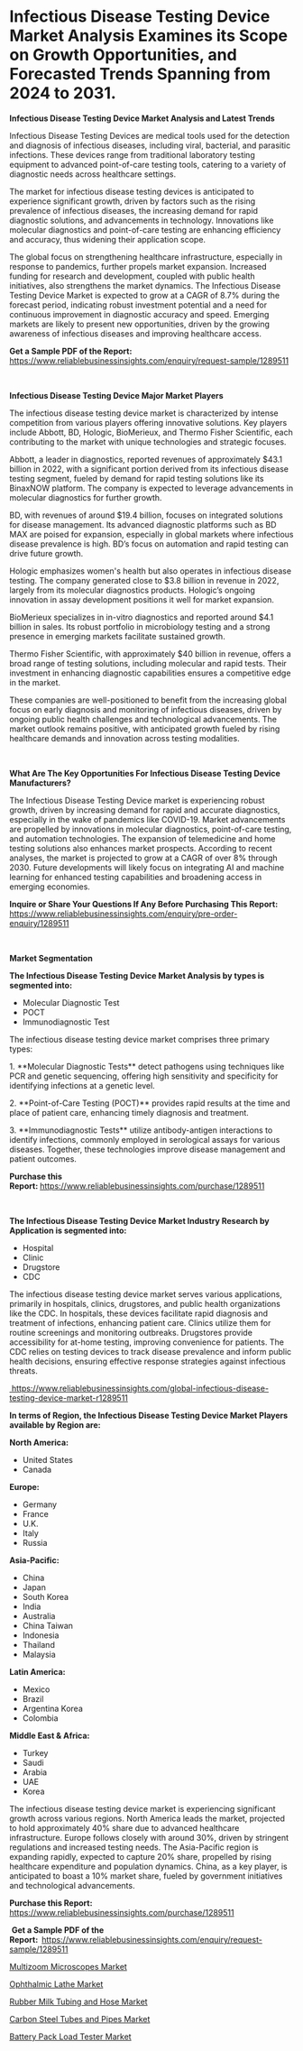 <p><h1>Infectious Disease Testing Device Market Analysis Examines its Scope on Growth Opportunities, and Forecasted Trends Spanning from 2024 to 2031.</h1></p><p><strong>Infectious Disease Testing Device Market Analysis and Latest Trends</strong></p>
<p><p>Infectious Disease Testing Devices are medical tools used for the detection and diagnosis of infectious diseases, including viral, bacterial, and parasitic infections. These devices range from traditional laboratory testing equipment to advanced point-of-care testing tools, catering to a variety of diagnostic needs across healthcare settings.</p><p>The market for infectious disease testing devices is anticipated to experience significant growth, driven by factors such as the rising prevalence of infectious diseases, the increasing demand for rapid diagnostic solutions, and advancements in technology. Innovations like molecular diagnostics and point-of-care testing are enhancing efficiency and accuracy, thus widening their application scope. </p><p>The global focus on strengthening healthcare infrastructure, especially in response to pandemics, further propels market expansion. Increased funding for research and development, coupled with public health initiatives, also strengthens the market dynamics. The Infectious Disease Testing Device Market is expected to grow at a CAGR of 8.7% during the forecast period, indicating robust investment potential and a need for continuous improvement in diagnostic accuracy and speed. Emerging markets are likely to present new opportunities, driven by the growing awareness of infectious diseases and improving healthcare access.</p></p>
<p><strong>Get a Sample PDF of the Report:&nbsp;</strong> <a href="https://www.reliablebusinessinsights.com/enquiry/request-sample/1289511?utm_campaign=1611&utm_medium=2&utm_source=Github&utm_content=ia&utm_term=26102024&utm_id=infectious-disease-testing-device">https://www.reliablebusinessinsights.com/enquiry/request-sample/1289511</a></p>
<p>&nbsp;</p>
<p><strong>Infectious Disease Testing Device Major Market Players</strong></p>
<p><p>The infectious disease testing device market is characterized by intense competition from various players offering innovative solutions. Key players include Abbott, BD, Hologic, BioMerieux, and Thermo Fisher Scientific, each contributing to the market with unique technologies and strategic focuses.</p><p>Abbott, a leader in diagnostics, reported revenues of approximately $43.1 billion in 2022, with a significant portion derived from its infectious disease testing segment, fueled by demand for rapid testing solutions like its BinaxNOW platform. The company is expected to leverage advancements in molecular diagnostics for further growth.</p><p>BD, with revenues of around $19.4 billion, focuses on integrated solutions for disease management. Its advanced diagnostic platforms such as BD MAX are poised for expansion, especially in global markets where infectious disease prevalence is high. BD’s focus on automation and rapid testing can drive future growth.</p><p>Hologic emphasizes women's health but also operates in infectious disease testing. The company generated close to $3.8 billion in revenue in 2022, largely from its molecular diagnostics products. Hologic’s ongoing innovation in assay development positions it well for market expansion.</p><p>BioMerieux specializes in in-vitro diagnostics and reported around $4.1 billion in sales. Its robust portfolio in microbiology testing and a strong presence in emerging markets facilitate sustained growth.</p><p>Thermo Fisher Scientific, with approximately $40 billion in revenue, offers a broad range of testing solutions, including molecular and rapid tests. Their investment in enhancing diagnostic capabilities ensures a competitive edge in the market.</p><p>These companies are well-positioned to benefit from the increasing global focus on early diagnosis and monitoring of infectious diseases, driven by ongoing public health challenges and technological advancements. The market outlook remains positive, with anticipated growth fueled by rising healthcare demands and innovation across testing modalities.</p></p>
<p>&nbsp;</p>
<p><strong>What Are The Key Opportunities For Infectious Disease Testing Device Manufacturers?</strong></p>
<p><p>The Infectious Disease Testing Device market is experiencing robust growth, driven by increasing demand for rapid and accurate diagnostics, especially in the wake of pandemics like COVID-19. Market advancements are propelled by innovations in molecular diagnostics, point-of-care testing, and automation technologies. The expansion of telemedicine and home testing solutions also enhances market prospects. According to recent analyses, the market is projected to grow at a CAGR of over 8% through 2030. Future developments will likely focus on integrating AI and machine learning for enhanced testing capabilities and broadening access in emerging economies.</p></p>
<p><strong>Inquire or Share Your Questions If Any Before Purchasing This Report:</strong> <a href="https://www.reliablebusinessinsights.com/enquiry/pre-order-enquiry/1289511?utm_campaign=1611&utm_medium=2&utm_source=Github&utm_content=ia&utm_term=26102024&utm_id=infectious-disease-testing-device">https://www.reliablebusinessinsights.com/enquiry/pre-order-enquiry/1289511</a></p>
<p>&nbsp;</p>
<p><strong>Market Segmentation</strong></p>
<p><strong>The Infectious Disease Testing Device Market Analysis by types is segmented into:</strong></p>
<p><ul><li>Molecular Diagnostic Test</li><li>POCT</li><li>Immunodiagnostic Test</li></ul></p>
<p><p>The infectious disease testing device market comprises three primary types: </p><p>1. **Molecular Diagnostic Tests** detect pathogens using techniques like PCR and genetic sequencing, offering high sensitivity and specificity for identifying infections at a genetic level.</p><p>   </p><p>2. **Point-of-Care Testing (POCT)** provides rapid results at the time and place of patient care, enhancing timely diagnosis and treatment.</p><p>3. **Immunodiagnostic Tests** utilize antibody-antigen interactions to identify infections, commonly employed in serological assays for various diseases. Together, these technologies improve disease management and patient outcomes.</p></p>
<p><strong>Purchase this Report:&nbsp;</strong><a href="https://www.reliablebusinessinsights.com/purchase/1289511?utm_campaign=1611&utm_medium=2&utm_source=Github&utm_content=ia&utm_term=26102024&utm_id=infectious-disease-testing-device">https://www.reliablebusinessinsights.com/purchase/1289511</a></p>
<p>&nbsp;</p>
<p><strong>The Infectious Disease Testing Device Market Industry Research by Application is segmented into:</strong></p>
<p><ul><li>Hospital</li><li>Clinic</li><li>Drugstore</li><li>CDC</li></ul></p>
<p><p>The infectious disease testing device market serves various applications, primarily in hospitals, clinics, drugstores, and public health organizations like the CDC. In hospitals, these devices facilitate rapid diagnosis and treatment of infections, enhancing patient care. Clinics utilize them for routine screenings and monitoring outbreaks. Drugstores provide accessibility for at-home testing, improving convenience for patients. The CDC relies on testing devices to track disease prevalence and inform public health decisions, ensuring effective response strategies against infectious threats.</p></p>
<p><a href="https://www.reliablebusinessinsights.com/global-infectious-disease-testing-device-market-r1289511?utm_campaign=1611&utm_medium=2&utm_source=Github&utm_content=ia&utm_term=26102024&utm_id=infectious-disease-testing-device">&nbsp;https://www.reliablebusinessinsights.com/global-infectious-disease-testing-device-market-r1289511</a></p>
<p><strong>In terms of Region, the Infectious Disease Testing Device Market Players available by Region are:</strong></p>
<p>
    <p> <strong> North America: </strong>
        <ul>
            <li>United States</li>
            <li>Canada</li>
        </ul>
        </p> 
    <p> <strong> Europe: </strong>
        <ul>
            <li>Germany</li>
            <li>France</li>
            <li>U.K.</li>
            <li>Italy</li>
            <li>Russia</li>
        </ul>
        </p> 
    <p> <strong> Asia-Pacific: </strong>
        <ul>
            <li>China</li>
            <li>Japan</li>
            <li>South Korea</li>
            <li>India</li>
            <li>Australia</li>
            <li>China Taiwan</li>
            <li>Indonesia</li>
            <li>Thailand</li>
            <li>Malaysia</li>
        </ul>
        </p> 
    <p> <strong> Latin America: </strong>
        <ul>
            <li>Mexico</li>
            <li>Brazil</li>
            <li>Argentina Korea</li>
            <li>Colombia</li>
        </ul>
        </p> 
    <p> <strong> Middle East & Africa: </strong>
        <ul>
            <li>Turkey</li>
            <li>Saudi</li>
            <li>Arabia</li>
            <li>UAE</li>
            <li>Korea</li>
        </ul>
    </p>
    </p>
<p><p>The infectious disease testing device market is experiencing significant growth across various regions. North America leads the market, projected to hold approximately 40% share due to advanced healthcare infrastructure. Europe follows closely with around 30%, driven by stringent regulations and increased testing needs. The Asia-Pacific region is expanding rapidly, expected to capture 20% share, propelled by rising healthcare expenditure and population dynamics. China, as a key player, is anticipated to boast a 10% market share, fueled by government initiatives and technological advancements.</p></p>
<p><strong>Purchase this Report: </strong><a href="https://www.reliablebusinessinsights.com/purchase/1289511?utm_campaign=1611&utm_medium=2&utm_source=Github&utm_content=ia&utm_term=26102024&utm_id=infectious-disease-testing-device">https://www.reliablebusinessinsights.com/purchase/1289511</a></p>
<p>&nbsp;<strong>Get a Sample PDF of the Report:&nbsp;&nbsp;</strong><a href="https://www.reliablebusinessinsights.com/enquiry/request-sample/1289511?utm_campaign=1611&utm_medium=2&utm_source=Github&utm_content=ia&utm_term=26102024&utm_id=infectious-disease-testing-device">https://www.reliablebusinessinsights.com/enquiry/request-sample/1289511</a></p>
<p><strong></strong></p>
<p><p><a href="https://www.linkedin.com/pulse/multizoom-microscopes-market-ecosystem-competitive-landscape-g6nnf?utm_campaign=1611&utm_medium=2&utm_source=Github&utm_content=ia&utm_term=26102024&utm_id=infectious-disease-testing-device">Multizoom Microscopes Market</a></p><p><a href="https://www.linkedin.com/pulse/emerging-technologies-reshaping-ophthalmic-lathe-market-impact-e2yef?utm_campaign=1611&utm_medium=2&utm_source=Github&utm_content=ia&utm_term=26102024&utm_id=infectious-disease-testing-device">Ophthalmic Lathe Market</a></p><p><a href="https://www.linkedin.com/pulse/global-rubber-milk-tubing-hose-market-size-trends-analysis-vy5xc?utm_campaign=1611&utm_medium=2&utm_source=Github&utm_content=ia&utm_term=26102024&utm_id=infectious-disease-testing-device">Rubber Milk Tubing and Hose Market</a></p><p><a href="https://www.linkedin.com/pulse/carbon-steel-tubes-pipes-market-size-segmentation-trends-ykvac?utm_campaign=1611&utm_medium=2&utm_source=Github&utm_content=ia&utm_term=26102024&utm_id=infectious-disease-testing-device">Carbon Steel Tubes and Pipes Market</a></p><p><a href="https://www.linkedin.com/pulse/global-perspectives-battery-pack-load-tester-market-trends-khm3f?utm_campaign=1611&utm_medium=2&utm_source=Github&utm_content=ia&utm_term=26102024&utm_id=infectious-disease-testing-device">Battery Pack Load Tester Market</a></p></p>